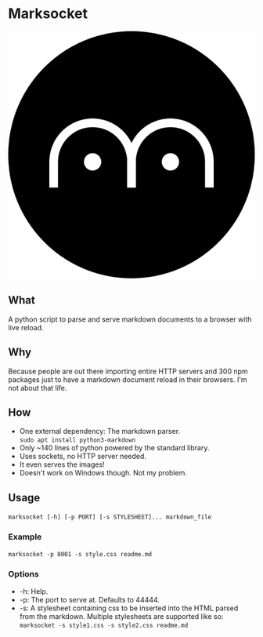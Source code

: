 # Marksocket

![](logo.svg)

## What

A python script to parse and serve markdown documents to a browser with live reload.

## Why

Because people are out there importing entire HTTP servers and 300 npm packages just to have a markdown document reload in their browsers. I'm not about that life.

## How

- One external dependency: The markdown parser.<br>
`sudo apt install python3-markdown`
- Only ~140 lines of python powered by the standard library.
- Uses sockets, no HTTP server needed.
- It even serves the images!
- Doesn't work on Windows though. Not my problem.

## Usage

`marksocket [-h] [-p PORT] [-s STYLESHEET]... markdown_file`

### Example

`marksocket -p 8001 -s style.css readme.md`

### Options

- -h: Help.
- -p: The port to serve at. Defaults to 44444.
- -s: A stylesheet containing css to be inserted into the HTML parsed from the markdown. Multiple stylesheets are supported like so:<br>`marksocket -s style1.css -s style2.css readme.md`
